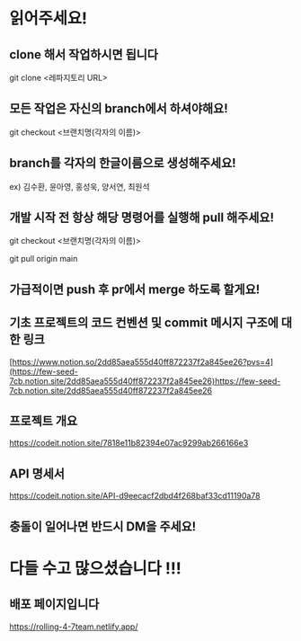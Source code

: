 
읽어주세요! 
=============
## clone 해서 작업하시면 됩니다 ##
git clone <레파지토리 URL>
## 모든 작업은 자신의 branch에서 하셔야해요! ##
git checkout <브랜치명(각자의 이름)>
## branch를 각자의 한글이름으로 생성해주세요! ##
ex) 김수환, 윤아영, 홍성욱, 양서연, 최원석
## 개발 시작 전 항상 해당 명령어를 실행해 pull 해주세요! ## 
git checkout <브랜치명(각자의 이름)>

git pull origin main

## 가급적이면 push 후 pr에서 merge 하도록 할게요! ##            

## 기초 프로젝트의 코드 컨벤션 및 commit 메시지 구조에 대한 링크 ##
[https://www.notion.so/2dd85aea555d40ff872237f2a845ee26?pvs=4](https://few-seed-7cb.notion.site/2dd85aea555d40ff872237f2a845ee26)https://few-seed-7cb.notion.site/2dd85aea555d40ff872237f2a845ee26

## 프로젝트 개요 ##
https://codeit.notion.site/7818e11b82394e07ac9299ab266166e3

## API 명세서 ##
https://codeit.notion.site/API-d9eecacf2dbd4f268baf33cd11190a78

## 충돌이 일어나면 반드시 DM을 주세요! ##

# 다들 수고 많으셨습니다 !!! #
## 배포 페이지입니다 ##
https://rolling-4-7team.netlify.app/
